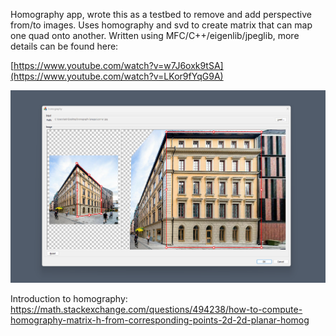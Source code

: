 Homography app, wrote this as a testbed to remove and add perspective from/to images. Uses homography and svd to create matrix that can map one quad onto another. Written using MFC/C++/eigenlib/jpeglib, more details can be found here:

[https://www.youtube.com/watch?v=w7J6oxk9tSA](https://www.youtube.com/watch?v=LKor9fYqG9A)

![Alt text](/images/homography.png?raw=true "perspective removal example")

Introduction to homography:
https://math.stackexchange.com/questions/494238/how-to-compute-homography-matrix-h-from-corresponding-points-2d-2d-planar-homog
